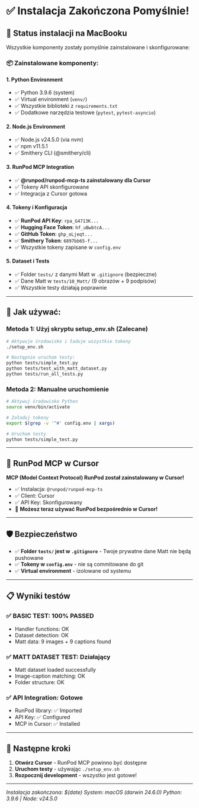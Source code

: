 # ✅ Instalacja Zakończona Pomyślnie!

## 🎉 Status instalacji na MacBooku

Wszystkie komponenty zostały pomyślnie zainstalowane i skonfigurowane:

### 📦 Zainstalowane komponenty:

#### 1. **Python Environment**
- ✅ Python 3.9.6 (system)
- ✅ Virtual environment (`venv/`)
- ✅ Wszystkie biblioteki z `requirements.txt`
- ✅ Dodatkowe narzędzia testowe (`pytest`, `pytest-asyncio`)

#### 2. **Node.js Environment** 
- ✅ Node.js v24.5.0 (via nvm)
- ✅ npm v11.5.1
- ✅ Smithery CLI (@smithery/cli)

#### 3. **RunPod MCP Integration**
- ✅ **@runpod/runpod-mcp-ts zainstalowany dla Cursor**
- ✅ Tokeny API skonfigurowane
- ✅ Integracja z Cursor gotowa

#### 4. **Tokeny i Konfiguracja**
- ✅ **RunPod API Key**: `rpa_G4713K...` 
- ✅ **Hugging Face Token**: `hf_uBwbtcA...`
- ✅ **GitHub Token**: `ghp_oLjeqt...`
- ✅ **Smithery Token**: `6897bb65-f...`
- ✅ Wszystkie tokeny zapisane w `config.env`

#### 5. **Dataset i Tests**
- ✅ Folder `tests/` z danymi Matt w `.gitignore` (bezpieczne)
- ✅ Dane Matt w `tests/10_Matt/` (9 obrazów + 9 podpisów)
- ✅ Wszystkie testy działają poprawnie

---

## 🚀 Jak używać:

### **Metoda 1: Użyj skryptu setup_env.sh (Zalecane)**
```bash
# Aktywuje środowisko i ładuje wszystkie tokeny
./setup_env.sh

# Następnie uruchom testy:
python tests/simple_test.py
python tests/test_with_matt_dataset.py
python tests/run_all_tests.py
```

### **Metoda 2: Manualne uruchomienie**
```bash
# Aktywuj środowisko Python
source venv/bin/activate

# Załaduj tokeny
export $(grep -v '^#' config.env | xargs)

# Uruchom testy
python tests/simple_test.py
```

---

## 🔧 RunPod MCP w Cursor

**MCP (Model Context Protocol) RunPod został zainstalowany w Cursor!**

- ✅ Instalacja: `@runpod/runpod-mcp-ts`
- ✅ Client: Cursor
- ✅ API Key: Skonfigurowany
- 🎯 **Możesz teraz używać RunPod bezpośrednio w Cursor!**

---

## 🛡️ Bezpieczeństwo

- ✅ **Folder `tests/` jest w `.gitignore`** - Twoje prywatne dane Matt nie będą pushowane
- ✅ **Tokeny w `config.env`** - nie są commitowane do git
- ✅ **Virtual environment** - izolowane od systemu

---

## 📋 Wyniki testów

### ✅ BASIC TEST: 100% PASSED
- Handler functions: OK
- Dataset detection: OK
- Matt data: 9 images + 9 captions found

### ✅ MATT DATASET TEST: Działający
- Matt dataset loaded successfully
- Image-caption matching: OK
- Folder structure: OK

### ✅ API Integration: Gotowe
- RunPod library: ✅ Imported
- API Key: ✅ Configured 
- MCP in Cursor: ✅ Installed

---

## 🎯 Następne kroki

1. **Otwórz Cursor** - RunPod MCP powinno być dostępne
2. **Uruchom testy** - używając `./setup_env.sh`
3. **Rozpocznij development** - wszystko jest gotowe!

---

*Instalacja zakończona: $(date)*
*System: macOS (darwin 24.6.0)*
*Python: 3.9.6 | Node: v24.5.0*